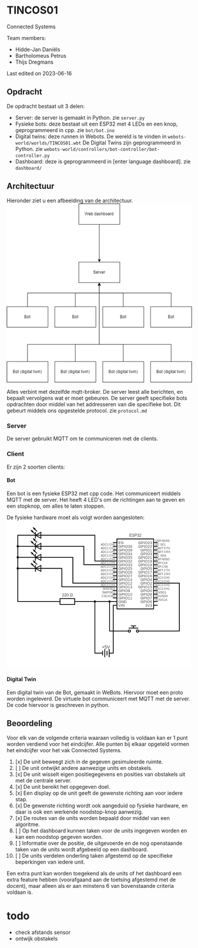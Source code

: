 # TINCOS01
Connected Systems

Team members:
- Hidde-Jan Daniëls
- Bartholomeus Petrus
- Thijs Dregmans

Last edited on 2023-06-16

## Opdracht

De opdracht bestaat uit 3 delen:
- Server: de server is gemaakt in Python. zie `server.py`
- Fysieke bots: deze bestaat uit een ESP32 met 4 LEDs en een knop, geprogrammeerd in cpp. zie `bot/bot.ino`
- Digital twins: deze runnen in Webots. De wereld is te vinden in `webots-world/worlds/TINCOS01.wbt` De Digital Twins zijn geprogrammeerd in Python. zie `webots-world/controllers/bot-controller/bot-controller.py`
- Dashboard: deze is geprogrammeerd in [enter language dashboard]. zie `dashboard/`

## Architectuur
Hieronder ziet u een afbeelding van de architectuur.
![Diagram](architecture-diagram.png "Diagram van opdracht")

Alles verbint met dezelfde mqtt-broker. De server leest alle berichten, en bepaalt vervolgens wat er moet gebeuren. De server geeft specifieke bots opdrachten door middel van het addresseren van die specifieke bot. Dit gebeurt middels ons opgestelde protocol. zie `protocol.md`

### Server

De server gebruikt MQTT om te communiceren met de clients.

### Client

Er zijn 2 soorten clients:

#### Bot

Een bot is een fysieke ESP32 met cpp code. Het communiceert middels MQTT met de server.
Het heeft 4 LED's om de richtingen aan te geven en een stopknop, om alles te laten stoppen.

De fysieke hardware moet als volgt worden aangesloten:
![Diagram](wiring-diagram.png "Diagram van opdracht")

#### Digital Twin

Een digital twin van de Bot, gemaakt in WeBots. Hiervoor moet een proto worden ingeleverd. De virtuele bot communiceert met MQTT met de server. De code hiervoor is geschreven in python.

## Beoordeling 
Voor elk van de volgende criteria waaraan volledig is voldaan kan er 1 punt worden verdiend voor het eindcijfer. Alle punten bij elkaar opgeteld vormen het eindcijfer voor het vak Connected Systems.
1. [x] De unit beweegt zich in de gegeven gesimuleerde ruimte.
2. [ ] De unit ontwijkt andere aanwezige units en obstakels.
3. [x] De unit wisselt eigen positiegegevens en posities van obstakels uit met de centrale server.
4. [x] De unit bereikt het opgegeven doel.
5. [x] Een display op de unit geeft de gewenste richting aan voor iedere stap.
6. [x] De gewenste richting wordt ook aangeduid op fysieke hardware, en daar is ook een werkende noodstop-knop aanwezig.
7. [x] De routes van de units worden bepaald door middel van een algoritme.
8. [ ] Op het dashboard kunnen taken voor de units ingegeven worden en kan een noodstop gegeven worden.
9. [ ] Informatie over de positie, de uitgevoerde en de nog openstaande taken van de units wordt afgebeeld op een dashboard.
10. [ ] De units verdelen onderling taken afgestemd op de specifieke beperkingen van iedere unit.

Een extra punt kan worden toegekend als de units of het dashboard een extra feature hebben (voorafgaand
aan de toetsing afgestemd met de docent), maar alleen als er aan minstens 6 van bovenstaande criteria
voldaan is.


# todo
- check afstands sensor
- ontwijk obstakels